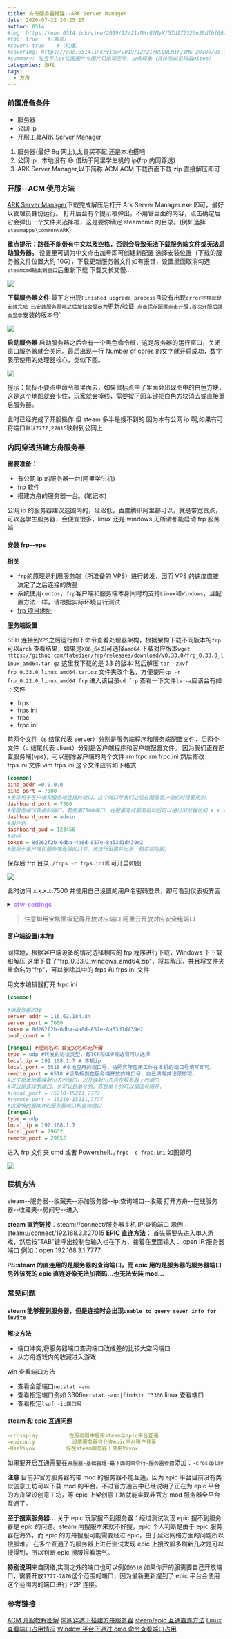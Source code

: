 ```yaml
---
title: 方舟服务器搭建--ARK Server Manager
date: 2020-07-22 20:25:15
author: 0514
#img: https://one.0514.ink/view/2019/12/21/NMr02MyX/57d172326e39dfbf60fcdb795a08e758.jpg
#top: true   #(置顶)
#cover: true    #（轮播）
#coverImg: https://one.0514.ink/view/2019/12/21/WEQNERiF/IMG_20180705_173106.jpg
#summary: 淘宝导入ps切图图片与图片见出现空隙，白条现象（具体测试见码云gitee）
categories: 游戏
tags:
  - 方舟
---
```


### 前置准备条件

- 服务器
- 公网 ip
- 开服工具[ARK Server Manager](https://arkservermanager.freeforums.net/thread/5193/downloads)

1. 服务器(最好 8g 网上),太贵买不起,还是本地搭吧
2. 公网 ip...本地没有 😅 借助于阿里学生机的 ip(frp 内网穿透)
3. ARK Server Manager,以下简称 ACM.ACM 下载页面下载 zip 直接解压即可

### 开服--ACM 使用方法

[ARK Server Manager](https://arkservermanager.freeforums.net/thread/5193/downloads)下载完成解压后打开 Ark Server Manager.exe 即可，最好以管理员身份运行。
打开后会有个提示框弹出，不用管里面的内容，点击确定后它会弹出一个文件夹选择框，这是要你确定 steamcmd 的目录。(例如选择`steamapps\common\ARK`)

**重点提示：路径不能带有中文以及空格，否则会导致无法下载服务端文件或无法启动服务器。**
设置里可调为中文点击加号即可创建新配置
选择安装位置（下载的服务器文件位置大约 10G），下载更新服务器文件如有报错，设置里面取消勾选`steamcmd输出到窗口`后重新下载
下载又长又慢...

![](https://cdn.jsdelivr.net/gh/tianzhenwuxie01/gitpicgo/img/20200722153959.png)

**下载服务器文件**
最下方出现`Finished upgrade process`且没有出现`error字样就是安装完成 已安装服务器端之后按钮会显示为`更新/验证` 点击保存配置点击开服,首次开服后就会显示`安装的版本号`

![](https://cdn.jsdelivr.net/gh/tianzhenwuxie01/gitpicgo/img/20200722153914.png)

**启动服务器**
启动服务器之后会有一个黑色命令框，这是服务器的运行窗口，关闭窗口服务器就会关闭。最后出现一行 Number of cores 的文字就开启成功，数字表示使用的处理器核心，类似下图。

![](https://cdn.jsdelivr.net/gh/tianzhenwuxie01/gitpicgo/img/20200722154106.png)

提示：鼠标不要点中命令框里面去，如果鼠标点中了里面会出现图中的白色方块，这是这个地图就会卡住，玩家就会掉线，需要按下回车键把白色方块消去或直接重启服务器。

此时已经完成了开服操作.但 steam 多半是搜不到的
因为木有公网 ip 啊,如果有可将端口`默认7777,27015`映射到公网上

### 内网穿透搭建方舟服务器

**需要准备：**

- 有公网 ip 的服务器一台(阿里学生机)
- frp 软件
- 搭建方舟的服务器一台。(笔记本)

公网 ip 的服务器建议选国内的，延迟低，百度腾讯阿里都可以，就是带宽贵点，可以选学生服务器，会便宜很多，linux 还是 windows 无所谓都能启动 frp 服务端.

#### 安装 frp--vps

**相关**

- `frp`的原理是利用服务端（所准备的 VPS）进行转发，因而 VPS 的速度直接决定了之后连接的质量
- 系统使用`centos`，`frp`客户端和服务端本身同时均支持`Linux`和`Windows`，且配置方法一样，请根据实际环境自行测试
- [frp 项目地址](https://github.com/fatedier/frp)

**服务端设置**

SSH 连接到`VPS`之后运行如下命令查看处理器架构，根据架构下载不同版本的`frp`.可以`arch`
查看结果，如果是`X86_64`即可选择`amd64`
下载对应版本`wget https://github.com/fatedier/frp/releases/download/v0.33.0/frp_0.33.0_linux_amd64.tar.gz`
这里我下载的是 33 的版本
然后解压 `tar -zxvf frp_0.33.0_linux_amd64.tar.gz`
文件夹改个名，方便使用`cp -r frp_0.22.0_linux_amd64 frp`
进入该目录`cd frp`
查看一下文件`ls -a`应该会有如下文件

- frps
- frps.ini
- frpc
- frpc.ini

前两个文件（s 结尾代表 server）分别是服务端程序和服务端配置文件，后两个文件（c 结尾代表 client）分别是客户端程序和客户端配置文件。
因为我们正在配置服务端(vps)，可以删除客户端的两个文件
rm frpc
rm frpc.ini
然后修改 frps.ini 文件
vim frps.ini
这个文件应有如下格式

``` ini
[common]
bind_addr =0.0.0.0
bind_port = 7000
#表示用于客户端和服务端连接的端口，这个端口号我们之后在配置客户端的时候要用到。
dashboard_port = 7500
#是服务端仪表板的端口，若使用7500端口，在配置完成服务启动后可以通过浏览器访问 x.x.x.x:7500 （其中x.x.x.x为VPS的IP）查看frp服务运行信息。
dashboard_user = admin
#用户名
dashboard_pwd = 123456
#密码
token = 8d262f2b-6dba-4a8d-857e-8a53d1d439e2
#是用于客户端和服务端连接的口令，请自行设置并记录，稍后会用到。
```

保存后 frp 目录`./frps -c frps.ini`即可开启如图

![](https://cdn.jsdelivr.net/gh/tianzhenwuxie01/gitpicgo/img/20200722154043.png)

此时访问 x.x.x.x:7500 并使用自己设置的用户名密码登录，即可看到仪表板界面

<details>
<summary><b style="color:#B47CFD">cfw-settings</b></summary>

**服务端后台运行**
至此，我们的服务端仅运行在前台，如果 Ctrl+C 停止或者关闭 SSH 窗口后，frps 均会停止运行，因而我们使用 nohup 命令将其运行在后台。
[nohup](https://ehlxr.me/2017/01/18/Linux-%E7%9A%84-nohup-%E5%91%BD%E4%BB%A4%E7%9A%84%E7%94%A8%E6%B3%95/)后台程序管理或关闭相关命令可自行查询资料，上面这个连接中也有所提及。
`nohup ./frps -c frps.ini &`
输出如下内容即表示正常运行
`nohup: ignoring input and appending output to 'nohup.out'`
此时可先使用`Ctrl+C`关闭 nohup，frps 依然会在后台运行，使用`jobs`命令查看后台运行的程序
`jobs`
在结果中我们可以看到 frps 正在后台正常运行
`[1]+ Running nohup ./frps -c frps.ini &`
此时访问 `x.x.x.x:7500` 依然可以打开仪表板界面，至此，服务端即设置完成，你可以关闭 SSH 窗口了。

</details>

> 注意如用宝塔面板记得开放对应端口.阿里云开放对应安全组端口

#### 客户端设置(本地)

同样地，根据客户端设备的情况选择相应的 frp 程序进行下载，Windows 下下载和解压
这里下载了“frp_0.33.0_windows_amd64.zip”，将其解压，并且将文件夹重命名为“frp”，可以删除其中的 frps 和 frps.ini 文件

用文本编辑器打开 frpc.ini

``` ini
[common]

#填服务器的ip
server_addr = 116.62.184.84
server_port = 7000
token = 8d262f2b-6dba-4a8d-857e-8a53d1d439e2
pool_count = 5

[range1] #规则名称 自定义名称无所谓
type = udp #转发的协议类型，有TCP和UDP等选项可以选择
local_ip = 192.168.1.7 # 本机ip
local_port = 6518 #本地应用的端口号，按照实际应用工作在本机的端口号填写即可。
remote_port = 6518 #该条规则在服务端开放的端口号，自己填写并记录即可。
#以下是本地要映射出去的端口，以及映射出去后在服务器上的端口
#可以是连续的端口，也可以是单个的，若是单个的可以用逗号隔开，
#local_port = 15210-15211,7777
#remote_port = 15210-15211,7777
#这里填的是ACM的服务器端口和查询端口
[range2]
type = udp
local_ip = 192.168.1.7
local_port = 29652
remote_port = 29652

```

进入 frp 文件夹 cmd 或者 Powershell`./frpc -c frpc.ini` 如图即可

![](https://cdn.jsdelivr.net/gh/tianzhenwuxie01/gitpicgo/img/20200722154122.png)

### 联机方法

steam--服务器--收藏夹--添加服务器--ip:查询端口--收藏
打开方舟--在线服务器--收藏夹--房间号--进入

**steam 直连链接**：steam://connect/服务器主机 IP:查询端口
示例：steam://connect/192.168.3.1:27015
**EPIC 直连方法：**
首先需要先进入单人游戏，然后按”TAB”键呼出控制台输入栏在下方，接着在里面输入：
open IP:服务器端口 例如：open 192.168.3.1:7777

**PS:steam 的直连用的是服务器的查询端口，而 epic 用的是服务器的服务器端口**
**另外该死的 epic 直连好像无法加密码...也无法安装 mod...**

### 常见问题

#### steam 能够搜到服务器，但是连接时会出现`unable to query sever info for invite `

**解决方法**

- 端口冲突,将服务器端口查询端口改成差的比较大空闲端口
- 从方舟游戏内的收藏进入游戏

win 查看端口方法

- 查看全部端口`netstat -ano`
- 查看指定端口例如 3306`netstat -ano|findstr "3306`
  linux 查看端口
- 查看指定`lsof -i:端口号`

#### steam 和 epic 互通问题

``` yaml
-crossplay          在服务器中启用steam与epic平台互通
-epiconly            设置服务器只允许epic平台账户登录
-UseVivox          仅在steam服务器上使用Vivox
```

如果要开启互通需要在`开服器-基础管理-最下面的命令行-服务器参数`添加：`-crossplay`

**注意**
目前非官方服务器的带 mod 的服务器不能互通，因为 epic 平台目前没有类似创意工坊可以下载 mod 的平台。不过官方通告中已经说明了正在为 epic 平台的方舟架设创意工坊，等 epic 上架创意工坊就能实现非官方 mod 服务器全平台互通了。

**至于搜索服务器...**
关于 epic 玩家搜不到服务器：经过测试发现 epic 搜不到服务器是 epic 的问题。steam 内搜服本来就不好搜，epic 个人判断是由于 epic 服务器在海外，而 epic 的方舟搜服可能需要经过 epic，由于延迟网络方面的问题所以搜服难。
在多个互通了的服务器上进行测试发现 epic 上搜改服多刷新几次是可以搜得到，所以判断 epic 搜服得看运气。

**特别说明**来自网络,实测之外的端口也可以例如`6518`
如果你开的服需要自己开放端口，需要开放`7777-7876`这个范围的端口，因为最新更新提到了 epic 平台会使用这个范围内的端口进行 P2P 连接。

### 参考链接

[ACM 开服教程图解](https://arkfgf.com/servers/146)
[内网穿透下搭建方舟服务器](https://lovedm.club/?id=61)
[steam/epic 互通直连方法](https://arkfgf.com/servers/729#EPIC)
[Linux 查看端口占用情况](https://www.runoob.com/w3cnote/linux-check-port-usage.html)
[Window 平台下通过 cmd 命令查看端口占用](https://blog.csdn.net/qq_24754061/article/details/82660756)
